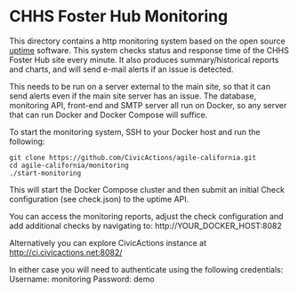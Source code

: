 # CHHS Foster Hub Monitoring

This directory contains a http monitoring system based on the open source [uptime](https://github.com/fzaninotto/uptime) software. This system checks status and response time of the CHHS Foster Hub site every minute. It also produces summary/historical reports and charts, and will send e-mail alerts if an issue is detected.

This needs to be run on a server external to the main site, so that it can send alerts even if the main site server has an issue. The database, monitoring API, front-end and SMTP server all run on Docker, so any server that can run Docker and Docker Compose will suffice.

To start the monitoring system, SSH to your Docker host and run the following:

	git clone https://github.com/CivicActions/agile-california.git
	cd agile-california/monitoring
	./start-monitoring

This will start the Docker Compose cluster and then submit an initial Check configuration (see check.json) to the uptime API.

You can access the monitoring reports, adjust the check configuration and add additional checks by navigating to:
http://YOUR_DOCKER_HOST:8082

Alternatively you can explore CivicActions instance at http://ci.civicactions.net:8082/

In either case you will need to authenticate using the following credentials:
Username: monitoring
Password: demo